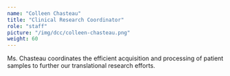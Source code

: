 ```yaml
---
name: "Colleen Chasteau"
title: "Clinical Research Coordinator"
role: "staff"
picture: "/img/dcc/colleen-chasteau.png"
weight: 60
---
```


Ms. Chasteau coordinates the efficient acquisition and processing of patient samples to further our translational research efforts.
